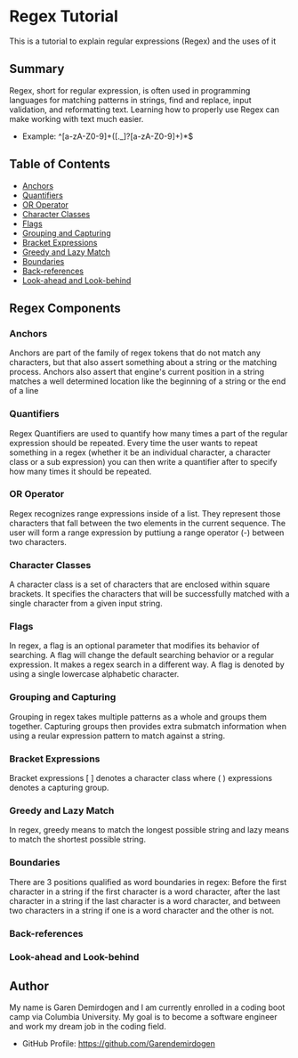 # Regex Tutorial

This is a tutorial to explain regular expressions (Regex) and the uses of it

## Summary

Regex, short for regular expression, is often used in programming languages for matching patterns in strings,
find and replace, input validation, and reformatting text. Learning how to properly use Regex can make working with text much easier.

- Example: ^[a-zA-Z0-9]+([._]?[a-zA-Z0-9]+)\*$

## Table of Contents

- [Anchors](#anchors)
- [Quantifiers](#quantifiers)
- [OR Operator](#or-operator)
- [Character Classes](#character-classes)
- [Flags](#flags)
- [Grouping and Capturing](#grouping-and-capturing)
- [Bracket Expressions](#bracket-expressions)
- [Greedy and Lazy Match](#greedy-and-lazy-match)
- [Boundaries](#boundaries)
- [Back-references](#back-references)
- [Look-ahead and Look-behind](#look-ahead-and-look-behind)

## Regex Components

### Anchors

Anchors are part of the family of regex tokens that do not match any characters, but that also assert something about a string or the matching process.
Anchors also assert that engine's current position in a string matches a well determined location like the beginning of a string or the end of a line

### Quantifiers

Regex Quantifiers are used to quantify how many times a part of the regular expression should be repeated. Every time the user wants to repeat something in a regex (whether it be an individual character, a character class or a sub expression) you can then write a quantifier after to specify how many times it should be repeated.

### OR Operator

Regex recognizes range expressions inside of a list. They represent those characters that fall between the two elements in the current sequence. The user will form a range expression by puttiung a range operator (-) between two characters.

### Character Classes

A character class is a set of characters that are enclosed within square brackets. It specifies the characters that will be successfully matched with a single character from a given input string.

### Flags

In regex, a flag is an optional parameter that modifies its behavior of searching. A flag will change the default searching behavior or a regular expression. It makes a regex search in a different way. A flag is denoted by using a single lowercase alphabetic character.

### Grouping and Capturing

Grouping in regex takes multiple patterns as a whole and groups them together. Capturing groups then provides extra submatch information when using a reular expression pattern to match against a string.

### Bracket Expressions

Bracket expressions [ ] denotes a character class where ( ) expressions denotes a capturing group.

### Greedy and Lazy Match

In regex, greedy means to match the longest possible string and lazy means to match the shortest possible string.

### Boundaries

There are 3 positions qualified as word boundaries in regex: Before the first character in a string if the first character is a word character, after the last character in a string if the last character is a word character, and between two characters in a string if one is a word character and the other is not.

### Back-references

### Look-ahead and Look-behind

## Author

My name is Garen Demirdogen and I am currently enrolled in a coding boot camp via Columbia University. My goal is to become a software engineer and work my dream job in the coding field.

- GitHub Profile: https://github.com/Garendemirdogen
